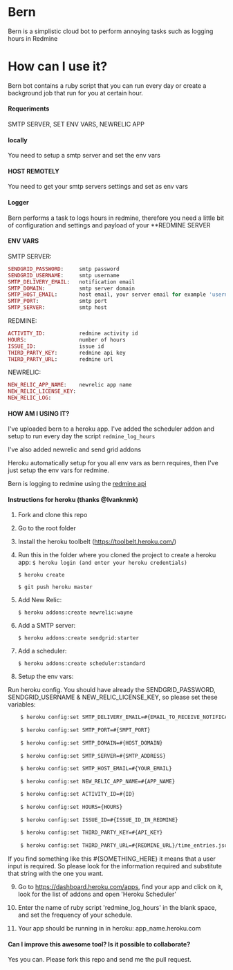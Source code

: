 # Bern
Bern is a simplistic cloud bot to perform annoying tasks such as logging hours in Redmine

# How can I use it?

Bern bot contains a ruby script that you can run every day or create a
background job that run for you at certain hour.

#### Requeriments

  SMTP SERVER, SET ENV VARS, NEWRELIC APP

#### locally

You need to setup a smtp server and set the env vars

#### HOST REMOTELY

You need to get your smtp servers settings and set as env vars

#### Logger

Bern performs a task to logs hours in redmine, therefore you need a little bit of
configuration and settings and payload of your **REDMINE SERVER

#### ENV VARS

  SMTP SERVER:
  ```ruby
  SENDGRID_PASSWORD:     smtp password
  SENDGRID_USERNAME:     smtp username
  SMTP_DELIVERY_EMAIL:   notification email
  SMTP_DOMAIN:           smtp server domain
  SMTP_HOST_EMAIL:       host email, your server email for example 'username@bern.heroku.com'
  SMTP_PORT:             smtp port
  SMTP_SERVER:           smtp host
  ```

  REDMINE:
  ```ruby
  ACTIVITY_ID:           redmine activity id
  HOURS:                 number of hours
  ISSUE_ID:              issue id
  THIRD_PARTY_KEY:       redmine api key
  THIRD_PARTY_URL:       redmine url
  ```
  NEWRELIC:
  ```ruby
  NEW_RELIC_APP_NAME:    newrelic app name
  NEW_RELIC_LICENSE_KEY:
  NEW_RELIC_LOG:
  ```

#### HOW AM I USING IT?

I've uploaded bern to a heroku app. I've added the scheduler addon and setup to
run every day the script `redmine_log_hours`

I've also added newrelic and send grid addons

Heroku automatically setup for you all env vars as bern requires, then I've
just setup the env vars for redmine.

Bern is logging to redmine using the [redmine api](http://www.redmine.org/projects/redmine/wiki/Rest_api)

#### Instructions for heroku (thanks @Ivanknmk)

1.  Fork and clone this repo
2.  Go to the root folder
3.  Install the heroku toolbelt (https://toolbelt.heroku.com/)
4.  Run this in the folder where you cloned the project to create a heroku app:
      `$ heroku login (and enter your heroku credentials)`

      `$ heroku create`
      
      `$ git push heroku master`
      
5.  Add New Relic:

      `$ heroku addons:create newrelic:wayne`

6.  Add a SMTP server:

      `$ heroku addons:create sendgrid:starter`

7.  Add a scheduler:

      `$ heroku addons:create scheduler:standard`

8.  Setup the env vars:

  Run heroku config. You should have already the SENDGRID_PASSWORD, SENDGRID_USERNAME & NEW_RELIC_LICENSE_KEY, so please set these variables:

  ```bash
      $ heroku config:set SMTP_DELIVERY_EMAIL=#{EMAIL_TO_RECEIVE_NOTIFICATIONS}
      
      $ heroku config:set SMTP_PORT=#{SMPT_PORT}
      
      $ heroku config:set SMTP_DOMAIN=#{HOST_DOMAIN}
      
      $ heroku config:set SMTP_SERVER=#{SMTP_ADDRESS}
      
      $ heroku config:set SMTP_HOST_EMAIL=#{YOUR_EMAIL}
      
      $ heroku config:set NEW_RELIC_APP_NAME=#{APP_NAME}

      $ heroku config:set ACTIVITY_ID=#{ID}
      
      $ heroku config:set HOURS={HOURS}
      
      $ heroku config:set ISSUE_ID=#{ISSUE_ID_IN_REDMINE}
      
      $ heroku config:set THIRD_PARTY_KEY=#{API_KEY}
      
      $ heroku config:set THIRD_PARTY_URL=#{REDMINE_URL}/time_entries.json
  ```

  If you find something like this #{SOMETHING_HERE} it means that a user input is required.
  So please look for the information required and substitute that string with the one you want.
    
9.  Go to https://dashboard.heroku.com/apps, find your app and click on it, look for the list of addons and open 'Heroku Scheduler'

10. Enter the name of ruby script 'redmine_log_hours' in the blank space, and set the frequency of your schedule.

11. Your app should be running in in heroku: app_name.heroku.com

#### Can I improve this awesome tool? Is it possible to collaborate?

Yes you can. Please fork this repo and send me the pull request.



